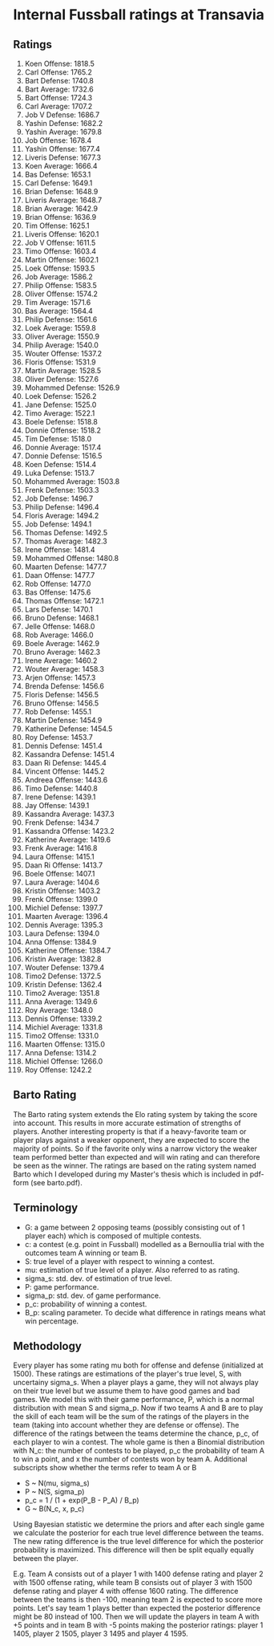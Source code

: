 # Internal Fussball ratings at Transavia
## Ratings
1. Koen Offense: 1818.5 
2. Carl Offense: 1765.2 
3. Bart Defense: 1740.8 
4. Bart Average: 1732.6 
5. Bart Offense: 1724.3 
6. Carl Average: 1707.2 
7. Job V Defense: 1686.7 
8. Yashin Defense: 1682.2 
9. Yashin Average: 1679.8 
10. Job Offense: 1678.4 
11. Yashin Offense: 1677.4 
12. Liveris Defense: 1677.3 
13. Koen Average: 1666.4 
14. Bas Defense: 1653.1 
15. Carl Defense: 1649.1 
16. Brian Defense: 1648.9 
17. Liveris Average: 1648.7 
18. Brian Average: 1642.9 
19. Brian Offense: 1636.9 
20. Tim Offense: 1625.1 
21. Liveris Offense: 1620.1 
22. Job V Offense: 1611.5 
23. Timo Offense: 1603.4 
24. Martin Offense: 1602.1 
25. Loek Offense: 1593.5 
26. Job Average: 1586.2 
27. Philip Offense: 1583.5 
28. Oliver Offense: 1574.2 
29. Tim Average: 1571.6 
30. Bas Average: 1564.4 
31. Philip  Defense: 1561.6 
32. Loek Average: 1559.8 
33. Oliver Average: 1550.9 
34. Philip Average: 1540.0 
35. Wouter Offense: 1537.2 
36. Floris Offense: 1531.9 
37. Martin Average: 1528.5 
38. Oliver Defense: 1527.6 
39. Mohammed Defense: 1526.9 
40. Loek Defense: 1526.2 
41. Jane Defense: 1525.0 
42. Timo Average: 1522.1 
43. Boele Defense: 1518.8 
44. Donnie Offense: 1518.2 
45. Tim Defense: 1518.0 
46. Donnie Average: 1517.4 
47. Donnie Defense: 1516.5 
48. Koen Defense: 1514.4 
49. Luka Defense: 1513.7 
50. Mohammed Average: 1503.8 
51. Frenk  Defense: 1503.3 
52. Job  Defense: 1496.7 
53. Philip Defense: 1496.4 
54. Floris Average: 1494.2 
55. Job Defense: 1494.1 
56. Thomas Defense: 1492.5 
57. Thomas Average: 1482.3 
58. Irene Offense: 1481.4 
59. Mohammed Offense: 1480.8 
60. Maarten Defense: 1477.7 
61. Daan Offense: 1477.7 
62. Rob Offense: 1477.0 
63. Bas Offense: 1475.6 
64. Thomas Offense: 1472.1 
65. Lars Defense: 1470.1 
66. Bruno Defense: 1468.1 
67. Jelle Offense: 1468.0 
68. Rob Average: 1466.0 
69. Boele Average: 1462.9 
70. Bruno Average: 1462.3 
71. Irene Average: 1460.2 
72. Wouter Average: 1458.3 
73. Arjen Offense: 1457.3 
74. Brenda Defense: 1456.6 
75. Floris Defense: 1456.5 
76. Bruno Offense: 1456.5 
77. Rob Defense: 1455.1 
78. Martin Defense: 1454.9 
79. Katherine Defense: 1454.5 
80. Roy Defense: 1453.7 
81. Dennis Defense: 1451.4 
82. Kassandra Defense: 1451.4 
83. Daan Ri Defense: 1445.4 
84. Vincent Offense: 1445.2 
85. Andreea Offense: 1443.6 
86. Timo Defense: 1440.8 
87. Irene Defense: 1439.1 
88. Jay Offense: 1439.1 
89. Kassandra Average: 1437.3 
90. Frenk Defense: 1434.7 
91. Kassandra Offense: 1423.2 
92. Katherine Average: 1419.6 
93. Frenk Average: 1416.8 
94. Laura Offense: 1415.1 
95. Daan Ri Offense: 1413.7 
96. Boele Offense: 1407.1 
97. Laura Average: 1404.6 
98. Kristin Offense: 1403.2 
99. Frenk Offense: 1399.0 
100. Michiel Defense: 1397.7 
101. Maarten Average: 1396.4 
102. Dennis Average: 1395.3 
103. Laura Defense: 1394.0 
104. Anna Offense: 1384.9 
105. Katherine Offense: 1384.7 
106. Kristin Average: 1382.8 
107. Wouter Defense: 1379.4 
108. Timo2 Defense: 1372.5 
109. Kristin Defense: 1362.4 
110. Timo2 Average: 1351.8 
111. Anna Average: 1349.6 
112. Roy Average: 1348.0 
113. Dennis Offense: 1339.2 
114. Michiel Average: 1331.8 
115. Timo2 Offense: 1331.0 
116. Maarten Offense: 1315.0 
117. Anna Defense: 1314.2 
118. Michiel Offense: 1266.0 
119. Roy Offense: 1242.2 

## Barto Rating
The Barto rating system extends the Elo rating system by taking the score into account. This results in more accurate estimation of strengths of players. Another interesting property is that if a heavy-favorite team or player plays against a weaker opponent, they are expected to score the majority of points. So if the favorite only wins a narrow victory the weaker team performed better than expected and will win rating and can therefore be seen as the winner. The ratings are based on the rating system named Barto which I developed during my Master's thesis which is included in pdf-form (see barto.pdf).
## Terminology
- G: a game between 2 opposing teams (possibly consisting out of 1 player each) which is composed of multiple contests.
- c: a contest (e.g. point in Fussball) modelled as a Bernoullia trial with the outcomes team A winning or team B.
- S: true level of a player with respect to winning a contest.
- mu: estimation of true level of a player. Also referred to as rating.
- sigma_s: std. dev. of estimation of true level.
- P: game performance.
- sigma_p: std. dev. of game performance.
- p_c: probability of winning a contest.
- B_p: scaling parameter. To decide what difference in ratings means what win percentage.
## Methodology
Every player has some rating mu both for offense and defense (initialized at 1500). These ratings are estimations of the player's true level, S, with uncertainy sigma_s. When a player plays a game, they will not always play on their true level but we assume them to have good games and bad games. We model this with their game performance, P, which is a normal distribution with mean S and sigma_p. Now if two teams A and B are to play the skill of each team will be the sum of the ratings of the players in the team (taking into account whether they are defense or offense). The difference of the ratings between the teams determine the chance, p_c, of each player to win a contest. The whole game is then a Binomial distribution with N_c: the number of contests to be played, p_c the probability of team A to win a point, and x the number of contests won by team A. Additional subscripts show whether the terms refer to team A or B
- S ~ N(mu, sigma_s)
- P ~ N(S, sigma_p)
- p_c = 1 / (1 + exp(P_B - P_A) / B_p)
- G ~ B(N_c, x, p_c)

Using Bayesian statistic we determine the priors and after each single game we calculate the posterior for each true level difference between the teams. The new rating difference is the true level difference for which the posterior probability is maximized. This difference will then be split equally equally between the player. 

E.g. Team A consists out of a player 1 with 1400 defense rating and player 2 with 1500 offense rating, while team B consists out of player 3 with 1500 defense rating and player 4 with offense 1600 rating. The difference between the teams is then -100, meaning team 2 is expected to score more points. Let's say team 1 plays better than expected the posterior difference might be 80 instead of 100. Then we will update the players in team A with +5 points and in team B with -5 points making the posterior ratings: player 1 1405, player 2 1505, player 3 1495 and player 4 1595.